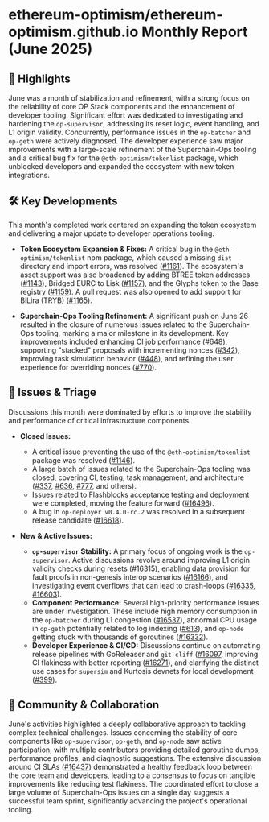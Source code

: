 # ethereum-optimism/ethereum-optimism.github.io Monthly Report (June 2025)

## 🚀 Highlights
June was a month of stabilization and refinement, with a strong focus on the reliability of core OP Stack components and the enhancement of developer tooling. Significant effort was dedicated to investigating and hardening the `op-supervisor`, addressing its reset logic, event handling, and L1 origin validity. Concurrently, performance issues in the `op-batcher` and `op-geth` were actively diagnosed. The developer experience saw major improvements with a large-scale refinement of the Superchain-Ops tooling and a critical bug fix for the `@eth-optimism/tokenlist` package, which unblocked developers and expanded the ecosystem with new token integrations.

## 🛠️ Key Developments
This month's completed work centered on expanding the token ecosystem and delivering a major update to developer operations tooling.

- **Token Ecosystem Expansion & Fixes:** A critical bug in the `@eth-optimism/tokenlist` npm package, which caused a missing `dist` directory and import errors, was resolved ([#1161](https://github.com/ethereum-optimism/ethereum-optimism.github.io/pull/1161)). The ecosystem's asset support was also broadened by adding BTREE token addresses ([#1143](https://github.com/ethereum-optimism/ethereum-optimism.github.io/pull/1143)), Bridged EURC to Lisk ([#1157](https://github.com/ethereum-optimism/ethereum-optimism.github.io/pull/1157)), and the Glyphs token to the Base registry ([#1159](https://github.com/ethereum-optimism/ethereum-optimism.github.io/pull/1159)). A pull request was also opened to add support for BiLira (TRYB) ([#1165](https://github.com/ethereum-optimism/ethereum-optimism.github.io/pull/1165)).

- **Superchain-Ops Tooling Refinement:** A significant push on June 26 resulted in the closure of numerous issues related to the Superchain-Ops tooling, marking a major milestone in its development. Key improvements included enhancing CI job performance ([#648](https://github.com/ethereum-optimism/ethereum-optimism.github.io/issues/648)), supporting "stacked" proposals with incrementing nonces ([#342](https://github.com/ethereum-optimism/ethereum-optimism.github.io/issues/342)), improving task simulation behavior ([#448](https://github.com/ethereum-optimism/ethereum-optimism.github.io/issues/448)), and refining the user experience for overriding nonces ([#770](https://github.com/ethereum-optimism/ethereum-optimism.github.io/issues/770)).

## 🐛 Issues & Triage
Discussions this month were dominated by efforts to improve the stability and performance of critical infrastructure components.

- **Closed Issues:**
    - A critical issue preventing the use of the `@eth-optimism/tokenlist` package was resolved ([#1146](https://github.com/ethereum-optimism/ethereum-optimism.github.io/issues/1146)).
    - A large batch of issues related to the Superchain-Ops tooling was closed, covering CI, testing, task management, and architecture ([#337](https://github.com/ethereum-optimism/ethereum-optimism.github.io/issues/337), [#636](https://github.com/ethereum-optimism/ethereum-optimism.github.io/issues/636), [#777](https://github.com/ethereum-optimism/ethereum-optimism.github.io/issues/777), and others).
    - Issues related to Flashblocks acceptance testing and deployment were completed, moving the feature forward ([#16496](https://github.com/ethereum-optimism/ethereum-optimism.github.io/issues/16496)).
    - A bug in `op-deployer v0.4.0-rc.2` was resolved in a subsequent release candidate ([#16618](https://github.com/ethereum-optimism/ethereum-optimism.github.io/issues/16618)).

- **New & Active Issues:**
    - **`op-supervisor` Stability:** A primary focus of ongoing work is the `op-supervisor`. Active discussions revolve around improving L1 origin validity checks during resets ([#16315](https://github.com/ethereum-optimism/ethereum-optimism.github.io/issues/16315)), enabling data provision for fault proofs in non-genesis interop scenarios ([#16166](https://github.com/ethereum-optimism/ethereum-optimism.github.io/issues/16166)), and investigating event overflows that can lead to crash-loops ([#16335](https://github.com/ethereum-optimism/ethereum-optimism.github.io/issues/16335), [#16603](https://github.com/ethereum-optimism/ethereum-optimism.github.io/issues/16603)).
    - **Component Performance:** Several high-priority performance issues are under investigation. These include high memory consumption in the `op-batcher` during L1 congestion ([#16537](https://github.com/ethereum-optimism/ethereum-optimism.github.io/issues/16537)), abnormal CPU usage in `op-geth` potentially related to log indexing ([#613](https://github.com/ethereum-optimism/ethereum-optimism.github.io/issues/613)), and `op-node` getting stuck with thousands of goroutines ([#16332](https://github.com/ethereum-optimism/ethereum-optimism.github.io/issues/16332)).
    - **Developer Experience & CI/CD:** Discussions continue on automating release pipelines with GoReleaser and `git-cliff` ([#16097](https://github.com/ethereum-optimism/ethereum-optimism.github.io/issues/16097]), improving CI flakiness with better reporting ([#16271](https://github.com/ethereum-optimism/ethereum-optimism.github.io/issues/16271)), and clarifying the distinct use cases for `supersim` and Kurtosis devnets for local development ([#399](https://github.com/ethereum-optimism/ethereum-optimism.github.io/issues/399)).

## 💬 Community & Collaboration
June's activities highlighted a deeply collaborative approach to tackling complex technical challenges. Issues concerning the stability of core components like `op-supervisor`, `op-geth`, and `op-node` saw active participation, with multiple contributors providing detailed goroutine dumps, performance profiles, and diagnostic suggestions. The extensive discussion around CI SLAs ([#16437](https://github.com/ethereum-optimism/ethereum-optimism.github.io/issues/16437)) demonstrated a healthy feedback loop between the core team and developers, leading to a consensus to focus on tangible improvements like reducing test flakiness. The coordinated effort to close a large volume of Superchain-Ops issues on a single day suggests a successful team sprint, significantly advancing the project's operational tooling.